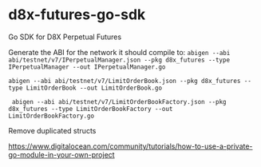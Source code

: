# d8x-futures-go-sdk
Go SDK for D8X Perpetual Futures

Generate the ABI for the network it should compile to:
`abigen --abi abi/testnet/v7/IPerpetualManager.json --pkg d8x_futures --type IPerpetualManager --out IPerpetualManager.go`

`abigen --abi abi/testnet/v7/LimitOrderBook.json --pkg d8x_futures --type LimitOrderBook --out LimitOrderBook.go`

` abigen --abi abi/testnet/v7/LimitOrderBookFactory.json --pkg d8x_futures --type LimitOrderBookFactory --out LimitOrderBookFactory.go`

Remove duplicated structs

https://www.digitalocean.com/community/tutorials/how-to-use-a-private-go-module-in-your-own-project
